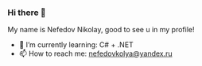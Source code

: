 ### Hi there 👋
My name is Nefedov Nikolay, good to see u in my profile!

- 🌱 I’m currently learning: C# + .NET
- 📫 How to reach me: nefedovkolya@yandex.ru

